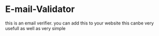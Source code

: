# E-mail-Validator
this is an email verifier. you can add this to your website this canbe very usefull as well as very simple 
